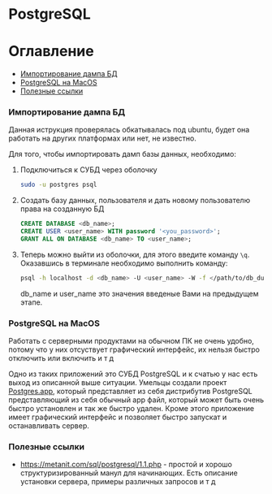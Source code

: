 PostgreSQL
==========

# Оглавление

- [Импортирование дампа БД](#Импортирование-дампа-БД)
- [PostgreSQL на MacOS](PostgreSQL-на-MacOS)
- [Полезные ссылки](#Полезные-ссылки)


<a name='Импортирование-дампа-БД'></a>
### Импортирование дампа БД

Данная иструкция проверялась обкатывалась под ubuntu, будет она
работать на других платформах или нет, не известно.

Для того, чтобы импортировать дамп базы данных, необходимо:

1. Подключиться к СУБД через оболочку

    ```bash
    sudo -u postgres psql
    ``` 

2. Создать базу данных, пользователя и дать новому пользователю права на 
   созданную БД

    ```sql
    CREATE DATABASE <db_name>;
    CREATE USER <user_name> WITH password '<you_password>';
    GRANT ALL ON DATABASE <db_name> TO <user_name>;
    ```  

3. Теперь можно выйти из оболочки, для этого введите команду `\q`. Оказавшись 
   в терминале необходимо выполнить команду:

    ```bash
    psql -h localhost -d <db_name> -U <user_name> -W -f </path/to/db_dump.sql>
    ```
    
    db_name и user_name это значения введеные Вами на предыдущем этапе.


<a name='PostgreSQL-на-MacOS'></a>
### PostgreSQL на MacOS

Работать с серверными продуктами на обычном ПК не очень удобно, потому что
у них отсуствует графический интерфейс, их нельзя быстро отключить или включить
и т д 

Одно из таких приложений это СУБД PostgreSQL и к счатью у нас есть выход из 
описанной выше ситуации. Умельцы создали проект [Postgres.app](https://postgresapp.com),
который представляет из себя дистрибутив PostgreSQL представляющий из себя
обычный app файл, который может быть очень быстро установлен и так же быстро
удален. Кроме этого приложение имеет графический интерфейс и позволяет быстро
запускат и останавливать сервер.


<a name='Полезные-ссылки'></a>
### Полезные ссылки

- https://metanit.com/sql/postgresql/1.1.php - простой и хорошо 
структуризированный манул для начинающих. Есть описание установки сервера,
примеры различных запросов и т д